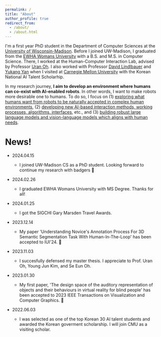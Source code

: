 ```yaml
---
permalink: /
title: "About"
author_profile: true
redirect_from: 
  - /about/
  - /about.html
---
```

I'm a first year PhD student in the Department of Computer Sciences at the [University of Wisconsin-Madison](https://www.cs.wisc.edu/). Before I joined UW-Madison, I graduated from the [EWHA Womans University](https://www.ewha.ac.kr/ewhaen/index.do) with a B.S. and M.S. in Computer Science. There, I worked at the Human-Computer Interaction Lab, advised by Professor [Uran Oh](https://scholar.google.com/citations?user=qv4S97EAAAAJ&hl=en). I also worked with Professor [David Lindlbauer](https://www.davidlindlbauer.com/) and [Yukang Yan](https://rochester-bear-lab.github.io/yukang) when I visited at [Carnegie Mellon University](https://www.cmu.edu/) with the Korean National AI Talent Scholarhip.

In my research journey, **I aim to develop an environment where humans can co-exist with AI-enabled robots**. In other words, I want to make robots more desirable one to humans.
To do so, I focus on (1) <u>exploring what humans want from robots to be naturally accepted in complex human environments</u>, (2) <u>developing new AI-based interaction methods, working processes, algorithms, interfaces</u>, etc., and (3) <u>building robust large language models and vision-language models which aligns with human needs</u>.

News!
======
- 2024.04.15 
  + I joined UW-Madison CS as a PhD student. Looking forward to continue my research with badgers 🦡

- 2024.02.26
  + I graduated EWHA Womans University with MS Degree. Thanks for all!

- 2024.01.25
  + I got the SIGCHI Gary Marsden Travel Awards.

- 2023.12.14
  + My paper 'Understanding Novice's Annotation Process For 3D Semantic Segmentation Task With Human-In-The-Loop' has been accepted to IUI'24. 👏

- 2023.11.03
  + I succesfully defensed my master thesis. I appreciate to Prof. Uran Oh, Young Jun Kim, and Se Eun Oh.

- 2023.01.30
  + My first paper, 'The design space of the auditory representation of objects and their behaviours in virtual reality for blind people' has been accepted to 2023 IEEE Transactions on Visualization and Computer Graphics. 🙌

- 2022.06.03
  + I was selected as one of the top Korean 30 AI talent students and awarded the Korean goverment scholarship. I will join CMU as a visiting scholar.

